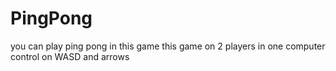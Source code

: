 # PingPong
you can play ping pong in this game
this game on 2 players in one computer
control on WASD and arrows
